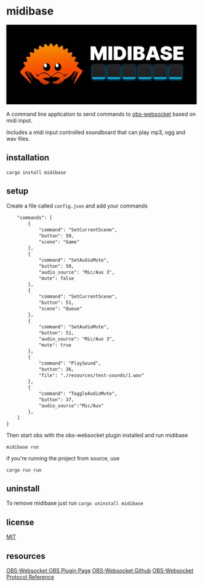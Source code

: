 # midibase

![ferris using a midi pad](./resources/midibase-small.png)

A command line application to send commands to [obs-websocket](https://obsproject.com/forum/resources/obs-websocket-remote-control-obs-studio-from-websockets.466/) based on midi input. 

Includes a midi input controlled soundboard that can play mp3, ogg and wav files.

## installation

```
cargo install midibase
```

## setup

Create a file called `config.json` and add your commands

```json{
    "commands": [
        {
            "command": "SetCurrentScene",
            "button": 50,
            "scene": "Game"
        },
        {
            "command": "SetAudioMute",
            "button": 50,
            "audio_source": "Mic/Aux 3",
            "mute": false
        },
        {
            "command": "SetCurrentScene",
            "button": 51,
            "scene": "Queue"
        },
        {
            "command": "SetAudioMute",
            "button": 51,
            "audio_source": "Mic/Aux 3",
            "mute": true
        },
        {
            "command": "PlaySound",
            "button": 36,
            "file": "./resources/test-sounds/1.wav"
        },
        {
            "command": "ToggleAudioMute",
            "button": 37,
            "audio_source":"Mic/Aux"
        },
    ]
}
```
Then start obs with the obs-websocket plugin installed and run midibase
```
midibase run
```
if you're running the project from source, use 
```
cargo run run 
```

## uninstall

To remove midibase just run `cargo uninstall midibase`

## license

[MIT](LICENSE)

## resources

[OBS-Websocket OBS Plugin Page](https://obsproject.com/forum/resources/obs-websocket-remote-control-obs-studio-from-websockets.466/)
[OBS-Websocket Github](https://github.com/Palakis/obs-websocket)
[OBS-Websocket Protocol Reference](https://github.com/Palakis/obs-websocket/blob/4.x-current/docs/generated/protocol.md)